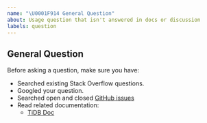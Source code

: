 ```yaml
---
name: "\U0001F914 General Question"
about: Usage question that isn't answered in docs or discussion
labels: question
---
```


## General Question

Before asking a question, make sure you have:

- Searched existing Stack Overflow questions.
- Googled your question.
- Searched open and closed [GitHub issues](https://github.com/pingcap/tidb-binlog/issues?utf8=%E2%9C%93&q=is%3Aissue)
- Read related documentation:
  - [TiDB Doc](https://pingcap.com/docs/)